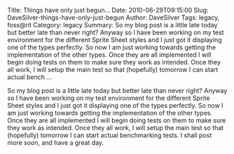 Title: Things have only just begun...
Date: 2010-06-29T09:15:00
Slug: DaveSilver-things-have-only-just-begun
Author: DaveSilver
Tags: legacy, foss@rit
Category: legacy
Summary: So my blog post is a little late today but better late than never right? Anyway so I have been working on my test environment for the different Sprite Sheet styles and I just got it displaying one of the types perfectly. So now I am just working towards getting the implementation of the other types. Once they are all implemented I will begin doing tests on them to make sure they work as intended. Once they all work, I will setup the main test so that (hopefully) tomorrow I can start actual bench ... 

So my blog post is a little late today but better late than never right?
Anyway so I have been working on my test environment for the different Sprite
Sheet styles and I just got it displaying one of the types perfectly. So now I
am just working towards getting the implementation of the other types. Once
they are all implemented I will begin doing tests on them to make sure they
work as intended. Once they all work, I will setup the main test so that
(hopefully) tomorrow I can start actual benchmarking tests. I shall post more
soon, and have a great day.

